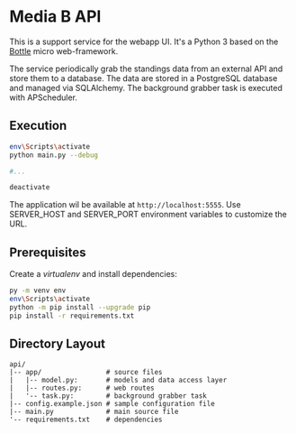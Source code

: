 # Media B API

This is a support service for the webapp UI. It's a Python 3 based on the
[Bottle](https://bottlepy.org/docs/dev/) micro web-framework.

The service periodically grab the standings data from an external API and store them to a database.
The data are stored in a PostgreSQL database and managed via SQLAlchemy.
The background grabber task is executed with APScheduler.


## Execution

```sh
env\Scripts\activate
python main.py --debug

#...

deactivate
```

The application wil be available at `http://localhost:5555`.
Use SERVER_HOST and SERVER_PORT environment variables to customize the URL.


## Prerequisites

Create a *virtualenv* and install dependencies:
```sh
py -m venv env
env\Scripts\activate
python -m pip install --upgrade pip
pip install -r requirements.txt
```


## Directory Layout

```
api/
|-- app/                # source files
|   |-- model.py:       # models and data access layer
|   |-- routes.py:      # web routes
|   '-- task.py:        # background grabber task
|-- config.example.json # sample configuration file
|-- main.py             # main source file
'-- requirements.txt    # dependencies
```
